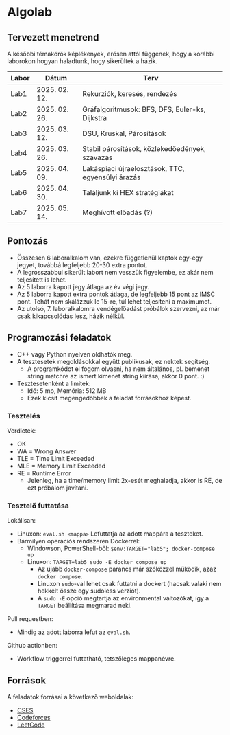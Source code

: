 # Algolab

## Tervezett menetrend

A későbbi témakörök képlékenyek, erősen attól függenek, hogy a korábbi laborokon hogyan haladtunk, hogy sikerültek a házik.

| Labor | Dátum            | Terv                                              |
| ----- | ---------------- | ------------------------------------------------- |
| Lab1  | 2025\. 02\. 12\. | Rekurziók, keresés, rendezés                      |
| Lab2  | 2025\. 02\. 26\. | Gráfalgoritmusok: BFS, DFS, Euler-ks, Dijkstra    |
| Lab3  | 2025\. 03\. 12\. | DSU, Kruskal, Párosítások                         |
| Lab4  | 2025\. 03\. 26\. | Stabil párosítások, közlekedőedények, szavazás    |
| Lab5  | 2025\. 04\. 09\. | Lakáspiaci újraelosztások, TTC, egyensúlyi árazás |
| Lab6  | 2025\. 04\. 30\. | Találjunk ki HEX stratégiákat                     |
| Lab7  | 2025\. 05\. 14\. | Meghívott előadás (?)                             |

## Pontozás

- Összesen 6 laboralkalom van, ezekre függetlenül kaptok egy-egy jegyet, továbbá legfeljebb 20-30 extra pontot.
- A legrosszabbul sikerült labort nem vesszük figyelembe, ez akár nem teljesített is lehet.
- Az 5 laborra kapott jegy átlaga az év végi jegy.
- Az 5 laborra kapott extra pontok átlaga, de legfeljebb 15 pont az IMSC pont. Tehát *nem* skálázzuk le 15-re, túl lehet teljesíteni a maximumot.
- Az utolsó, 7. laboralkalomra vendégelőadást próbálok szervezni, az már csak kikapcsolódás lesz, házik nélkül.

## Programozási feladatok

- C++ vagy Python nyelven oldhatók meg.
- A tesztesetek megoldásokkal együtt publikusak, ez nektek segítség.
  - A programkódot el fogom olvasni, ha nem általános, pl. bemenet string matchre az ismert kimenet string kiírása, akkor 0 pont. :)
- Tesztesetenként a limitek:
  - Idő: 5 mp, Memória: 512 MB
  - Ezek kicsit megengedőbbek a feladat forrásokhoz képest.

### Tesztelés

Verdictek:

- OK
- WA = Wrong Answer
- TLE = Time Limit Exceeded
- MLE = Memory Limit Exceeded
- RE = Runtime Error
  - Jelenleg, ha a time/memory limit 2x-esét meghaladja, akkor is RE, de ezt próbálom javítani.

### Tesztelő futtatása

Lokálisan:

- Linuxon: `eval.sh <mappa>` Lefuttatja az adott mappára a teszteket.
- Bármilyen operációs rendszeren Dockerrel:
  - Windowson, PowerShell-ből: `$env:TARGET="lab5"; docker-compose up`
  - Linuxon: `TARGET=lab5 sudo -E docker compose up`
    - Az újabb `docker-compose` parancs már szóközzel működik, azaz `docker compose`.
    - Linuxon `sudo`-val lehet csak futtatni a dockert (hacsak valaki nem hekkelt össze egy sudoless verziót).
    - A `sudo -E` opció megtartja az environmental változókat, így a `TARGET` beállítása megmarad neki.

Pull requestben:

- Mindig az adott laborra lefut az `eval.sh`.

Github actionben:

- Workflow triggerrel futtatható, tetszőleges mappanévre.

## Források

A feladatok forrásai a következő weboldalak:

- [CSES](https://cses.fi/problemset)
- [Codeforces](https://codeforces.com)
- [LeetCode](https://leetcode.com)

